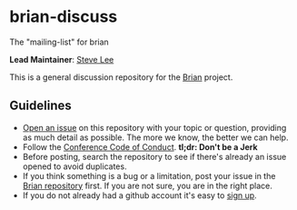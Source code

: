 # brian-discuss

The "mailing-list" for brian

**Lead Maintainer**: [Steve Lee](https://github.com/SteveALee)

This is a general discussion repository for the [Brian](https://github.com/OpenDirective/brian) project.

## Guidelines

* [Open an issue](https://github.com/OpenDirective/brian-discuss/issues/new) on this repository with your topic or question, providing as much detail as possible. The more we know, the better we can help.
* Follow the [Conference Code of Conduct](http://confcodeofconduct.com). **tl;dr: Don't be a Jerk**
* Before posting, search the repository to see if there's already an issue opened to avoid duplicates.
* If you think something is a bug or a limitation, post your issue in the [Brian repository](https://github.com/OpenDirective/brian/issues) first. If you are not sure, you are in the right place.
* If you do not already had a github account it's easy to [sign up](https://github.com/join).
